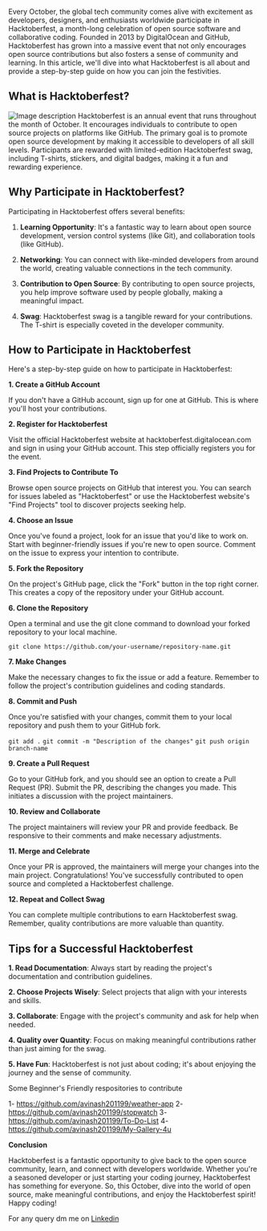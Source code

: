 Every October, the global tech community comes alive with excitement as developers, designers, and enthusiasts worldwide participate in Hacktoberfest, a month-long celebration of open source software and collaborative coding. Founded in 2013 by DigitalOcean and GitHub, Hacktoberfest has grown into a massive event that not only encourages open source contributions but also fosters a sense of community and learning. In this article, we'll dive into what Hacktoberfest is all about and provide a step-by-step guide on how you can join the festivities.


## What is Hacktoberfest?

![Image description](https://dev-to-uploads.s3.amazonaws.com/uploads/articles/i0m5jjqwtb1m8j11z4js.jpeg)
Hacktoberfest is an annual event that runs throughout the month of October. It encourages individuals to contribute to open source projects on platforms like GitHub. The primary goal is to promote open source development by making it accessible to developers of all skill levels. Participants are rewarded with limited-edition Hacktoberfest swag, including T-shirts, stickers, and digital badges, making it a fun and rewarding experience.

## Why Participate in Hacktoberfest?


Participating in Hacktoberfest offers several benefits:

1. **Learning Opportunity**: It's a fantastic way to learn about open source development, version control systems (like Git), and collaboration tools (like GitHub).
 
2. **Networking**: You can connect with like-minded developers from around the world, creating valuable connections in the tech community.

3. **Contribution to Open Source**: By contributing to open source projects, you help improve software used by people globally, making a meaningful impact.
 
4. **Swag**: Hacktoberfest swag is a tangible reward for your contributions. The T-shirt is especially coveted in the developer community.

## How to Participate in Hacktoberfest

Here's a step-by-step guide on how to participate in Hacktoberfest:

**1. Create a GitHub Account**

If you don't have a GitHub account, sign up for one at GitHub. This is where you'll host your contributions.

**2. Register for Hacktoberfest**

Visit the official Hacktoberfest website at hacktoberfest.digitalocean.com and sign in using your GitHub account. This step officially registers you for the event.

**3. Find Projects to Contribute To**

Browse open source projects on GitHub that interest you. You can search for issues labeled as "Hacktoberfest" or use the Hacktoberfest website's "Find Projects" tool to discover projects seeking help.

**4. Choose an Issue**

Once you've found a project, look for an issue that you'd like to work on. Start with beginner-friendly issues if you're new to open source. Comment on the issue to express your intention to contribute.

**5. Fork the Repository**

On the project's GitHub page, click the "Fork" button in the top right corner. This creates a copy of the repository under your GitHub account.

**6. Clone the Repository**

Open a terminal and use the git clone command to download your forked repository to your local machine.

`git clone https://github.com/your-username/repository-name.git`

**7. Make Changes**

Make the necessary changes to fix the issue or add a feature. Remember to follow the project's contribution guidelines and coding standards.

**8. Commit and Push**

Once you're satisfied with your changes, commit them to your local repository and push them to your GitHub fork.

`git add .`
`git commit -m "Description of the changes"`
`git push origin branch-name`

**9. Create a Pull Request**

Go to your GitHub fork, and you should see an option to create a Pull Request (PR). Submit the PR, describing the changes you made. This initiates a discussion with the project maintainers.

**10. Review and Collaborate**

The project maintainers will review your PR and provide feedback. Be responsive to their comments and make necessary adjustments.

**11. Merge and Celebrate**

Once your PR is approved, the maintainers will merge your changes into the main project. Congratulations! You've successfully contributed to open source and completed a Hacktoberfest challenge.

**12. Repeat and Collect Swag**

You can complete multiple contributions to earn Hacktoberfest swag. Remember, quality contributions are more valuable than quantity.

## Tips for a Successful Hacktoberfest

**1. Read Documentation**: Always start by reading the project's documentation and contribution guidelines.

**2. Choose Projects Wisely**: Select projects that align with your interests and skills.

**3. Collaborate**: Engage with the project's community and ask for help when needed.

**4. Quality over Quantity**: Focus on making meaningful contributions rather than just aiming for the swag.

**5. Have Fun**: Hacktoberfest is not just about coding; it's about enjoying the journey and the sense of community.


Some Beginner's Friendly respositories to contribute

1- https://github.com/avinash201199/weather-app 
2- https://github.com/avinash201199/stopwatch
3- https://github.com/avinash201199/To-Do-List 
4- https://github.com/avinash201199/My-Gallery-4u 


**Conclusion**

Hacktoberfest is a fantastic opportunity to give back to the open source community, learn, and connect with developers worldwide. Whether you're a seasoned developer or just starting your coding journey, Hacktoberfest has something for everyone. So, this October, dive into the world of open source, make meaningful contributions, and enjoy the Hacktoberfest spirit! Happy coding!

For any query dm me on [Linkedin](https://www.linkedin.com/in/avinash-singh-071b79175/)
